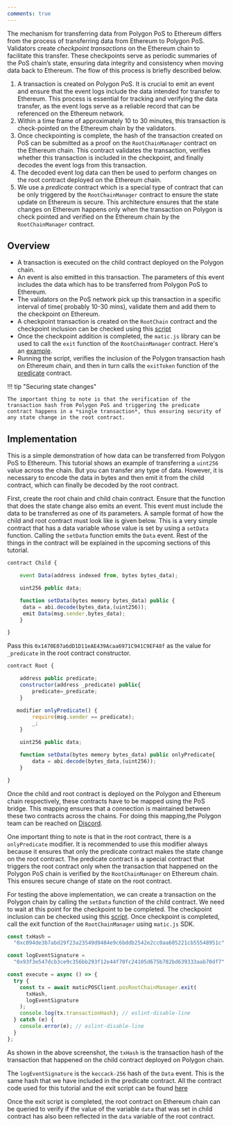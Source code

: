 ```yaml
---
comments: true
---
```


The mechanism for transferring data from Polygon PoS to Ethereum differs from the process of transferring data from Ethereum to Polygon PoS. Validators create *checkpoint transactions* on the Ethereum chain to facilitate this transfer. These checkpoints serve as periodic summaries of the PoS chain’s state, ensuring data integrity and consistency when moving data back to Ethereum. The flow of this process is briefly described below.

1. A transaction is created on Polygon PoS. It is crucial to emit an event and ensure that the event logs include the data intended for transfer to Ethereum. This process is essential for tracking and verifying the data transfer, as the event logs serve as a reliable record that can be referenced on the Ethereum network.
2. Within a time frame of approximately 10 to 30 minutes, this transaction is check-pointed on the Ethereum chain by the validators. 
3. Once checkpointing is complete, the hash of the transaction created on PoS can be submitted as a proof on the `RootChainManager` contract on the Ethereum chain. This contract validates the transaction, verifies whether this transaction is included in the checkpoint, and finally decodes the event logs from this transaction.
4. The decoded event log data can then be used to perform changes on the root contract deployed on the Ethereum chain.
5. We use a *predicate* contract which is a special type of contract that can be only triggered by the `RootChainManager` contract to ensure the state update on Ethereum is secure. This architecture ensures that the state changes on Ethereum happens only when the transaction on Polygon is check pointed and verified on the Ethereum chain by the `RootChainManager` contract.

## Overview

- A transaction is executed on the child contract deployed on the Polygon chain.
- An event is also emitted in this transaction. The parameters of this event includes the data which has to be transferred from Polygon PoS to Ethereum.
- The validators on the PoS network pick up this transaction in a specific interval of time( probably 10-30 mins), validate them and add them to the checkpoint on Ethereum.
- A checkpoint transaction is created on the `RootChain` contract and the checkpoint inclusion can be checked using this [script](https://github.com/rahuldamodar94/matic-learn-pos/blob/transfer-matic-ethereum/script/check-checkpoint.js)
- Once the checkpoint addition is completed, the `matic.js` library can be used to call the `exit` function of the `RootChainManager` contract. Here's an [example](https://github.com/rahuldamodar94/matic-learn-pos/blob/transfer-matic-ethereum/script/exit.js).
- Running the script, verifies the inclusion of the Polygon transaction hash on Ethereum chain, and then in turn calls the `exitToken` function of the [predicate](https://github.com/rahuldamodar94/matic-learn-pos/blob/transfer-matic-ethereum/contracts/CustomPredicate.sol) contract.

!!! tip "Securing state changes" 

    The important thing to note is that the verification of the transaction hash from Polygon PoS and triggering the predicate contract happens in a *single transaction*, thus ensuring security of any state change in the root contract.

## Implementation

This is a simple demonstration of how data can be transferred from Polygon PoS to Ethereum. This tutorial shows an example of transferring a `uint256` value across the chain. But you can transfer any type of data. However, it is necessary to encode the data in bytes and then emit it from the child contract, which can finally be decoded by the root contract.

First, create the root chain and child chain contract. Ensure that the function that does the state change also emits an event. This event must include the data to be transferred as one of its parameters. A sample format of how the child and root contract must look like is given below. This is a very simple contract that has a data variable whose value is set by using a `setData` function. Calling the `setData` function emits the `Data` event. Rest of the things in the contract will be explained in the upcoming sections of this tutorial.

```jsx title="Child contract"
contract Child {

    event Data(address indexed from, bytes bytes_data);

    uint256 public data;

    function setData(bytes memory bytes_data) public {
     data = abi.decode(bytes_data,(uint256));
     emit Data(msg.sender,bytes_data);
    }

}
```

Pass this `0x1470E07a6dD1D11eAE439Acaa6971C941C9EF48f` as the value for `_predicate` in the root contract constructor.

```jsx title="Root contract"
contract Root {

    address public predicate;
    constructor(address _predicate) public{
        predicate=_predicate;
    }

   modifier onlyPredicate() {
        require(msg.sender == predicate);
        _;
    }

    uint256 public data;

    function setData(bytes memory bytes_data) public onlyPredicate{
        data = abi.decode(bytes_data,(uint256));
    }

}
```

Once the child and root contract is deployed on the Polygon and Ethereum chain respectively, these contracts have to be mapped using the PoS bridge. This mapping ensures that a connection is maintained between these two contracts across the chains. For doing this mapping,the Polygon team can be reached on [Discord](https://discord.com/invite/0xPolygonCommunity).

One important thing to note is that in the root contract, there is a `onlyPredicate` modifier. It is recommended to use this modifier always because it ensures that only the predicate contract makes the state change on the root contract. The predicate contract is a special contract that triggers the root contract only when the transaction that happened on the Polygon PoS chain is verified by the `RootChainManager` on Ethereum chain. This ensures secure change of state on the root contract.

For testing the above implementation, we can create a transaction on the Polygon chain by calling the `setData` function of the child contract. We need to wait at this point for the checkpoint to be completed. The checkpoint inclusion can be checked using this [script](https://github.com/rahuldamodar94/matic-learn-pos/blob/transfer-matic-ethereum/script/check-checkpoint.js). Once checkpoint is completed, call the exit function of the `RootChainManager` using `matic.js` SDK.

```jsx
const txHash =
  "0xc094de3b7abd29f23a23549d9484e9c6bddb2542e2cc0aa605221cb55548951c";

const logEventSignature =
  "0x93f3e547dcb3ce9c356bb293f12e44f70fc24105d675b782bd639333aab70df7";

const execute = async () => {
  try {
    const tx = await maticPOSClient.posRootChainManager.exit(
      txHash,
      logEventSignature
    );
    console.log(tx.transactionHash); // eslint-disable-line
  } catch (e) {
    console.error(e); // eslint-disable-line
  }
};
```

As shown in the above screenshot, the `txHash` is the transaction hash of the transaction that happened on the child contract deployed on Polygon chain.

The `logEventSignature` is the `keccack-256` hash of the `Data` event. This is the same hash that we have included in the predicate contract. All the contract code used for this tutorial and the exit script can be found [here](https://github.com/rahuldamodar94/matic-learn-pos/tree/transfer-matic-ethereum)

Once the exit script is completed, the root contract on Ethereum chain can be queried to verify if the value of the variable `data` that was set in child contract has also been reflected in the `data` variable of the root contract.
